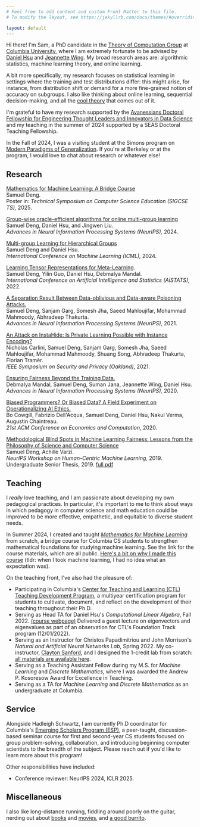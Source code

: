 ```yaml
---
# Feel free to add content and custom Front Matter to this file.
# To modify the layout, see https://jekyllrb.com/docs/themes/#overriding-theme-defaults

layout: default
---
```

Hi there! I'm Sam, a PhD candidate in the [Theory of Computation Group](https://theory.cs.columbia.edu/) at [Columbia University](https://www.columbia.edu/), where I am extremely fortunate to be advised by [Daniel Hsu](https://www.cs.columbia.edu/~djhsu/) and [Jeannette Wing](https://www.cs.columbia.edu/~wing/). My broad research areas are: algorithmic statistics, machine learning theory, and online learning.

A bit more specifically, my research focuses on statistical learning in settings where the training and test distributions differ: this might arise, for instance, from distribution shift or demand for a more fine-grained notion of accuracy on subgroups. I also like thinking about online learning, sequential decision-making, and all the [cool theory](https://cesa-bianchi.di.unimi.it/predbook/) that comes out of it.

I'm grateful to have my research supported by the [Avanessians Doctoral Fellowship for Engineering Thought Leaders and Innovators in Data Science](https://datascience.columbia.edu/news/2021/new-avanessians-gift-propels-innovation-in-engineering-and-data-science/) and my teaching in the summer of 2024 supported by a SEAS Doctoral Teaching Fellowship.

In the Fall of 2024, I was a visiting student at the Simons program on [Modern Paradigms of Generalization](https://simons.berkeley.edu/programs/modern-paradigms-generalization). If you're at Berkeley or at the program, I would love to chat about research or whatever else!

## Research
[Mathematics for Machine Learning: A Bridge Course](/assets/sigcse25.pdf)<br>
Samuel Deng.<br>
Poster in: *Technical Symposium on Computer Science Education (SIGCSE TS),* 2025.

[Group-wise oracle-efficient algorithms for online multi-group learning](https://arxiv.org/abs/2406.05287)<br>
Samuel Deng, Daniel Hsu, and Jingwen Liu.<br>
*Advances in Neural Information Processing Systems (NeurIPS),* 2024.

[Multi-group Learning for Hierarchical Groups](https://arxiv.org/abs/2402.00258)<br>
Samuel Deng and Daniel Hsu.<br>
*International Conference on Machine Learning (ICML),* 2024.

[Learning Tensor Representations for Meta-Learning](https://arxiv.org/abs/2201.07348).<br>
Samuel Deng, Yilin Guo, Daniel Hsu, Debmalya Mandal.<br>
*International Conference on Artificial Intelligence and Statistics (AISTATS),* 2022.

[A Separation Result Between Data-oblivious and Data-aware Poisoning Attacks.](https://arxiv.org/abs/2003.12020)<br>
Samuel Deng, Sanjam Garg, Somesh Jha, Saeed Mahloujifar, Mohammad Mahmoody, Abhradeep Thakurta.<br>
*Advances in Neural Information Processing Systems (NeurIPS),* 2021.

[An Attack on InstaHide: Is Private Learning Possible with Instance Encoding?](https://arxiv.org/abs/2011.05315)<br>
Nicholas Carlini, Samuel Deng, Sanjam Garg, Somesh Jha, Saeed Mahloujifar, Mohammad Mahmoody, Shuang Song, Abhradeep Thakurta, Florian Tramèr.<br>
*IEEE Symposium on Security and Privacy (Oakland),* 2021.

[Ensuring Fairness Beyond the Training Data.](https://arxiv.org/abs/2007.06029)<br>
Debmalya Mandal, Samuel Deng, Suman Jana, Jeannette Wing, Daniel Hsu.<br>
*Advances in Neural Information Processing Systems (NeurIPS),* 2020.

[Biased Programmers? Or Biased Data? A Field Experiment on Operationalizing AI Ethics.](https://arxiv.org/abs/2012.02394)<br>
Bo Cowgill, Fabrizio Dell'Acqua, Samuel Deng, Daniel Hsu, Nakul Verma, Augustin Chaintreau.<br>
*21st ACM Conference on Economics and Computation,* 2020.

[Methodological Blind Spots in Machine Learning Fairness: Lessons from the Philosophy of Science and Computer Science](https://arxiv.org/abs/1910.14210)<br>
Samuel Deng, Achille Varzi.<br>
*NeurIPS Workshop on Human-Centric Machine Learning,* 2019.<br>
Undergraduate Senior Thesis, 2019. [full pdf](/assets/senior_thesis.pdf)

## Teaching
I *really* love teaching, and I am passionate about developing my own pedagogical practices. In particular, it's important to me to think about ways in which pedagogy in computer science and math education could be improved to be more effective, empathetic, and equitable to diverse student needs.

In Summer 2024, I created and taught [*Mathematics for Machine Learning*](https://samuel-deng.github.io/math4ml_su24/) from scratch, a bridge course for Columbia CS students to strengthen mathematical foundations for studying machine learning. See the link for the course materials, which are all public. [Here's a bit on why I made this course](https://samuel-deng.github.io/math4ml_su24/assets/files/rationale.pdf) (tldr: when I took machine learning, I had no idea what an expectation was).

On the teaching front, I've also had the pleasure of:
- Participating in Columbia's [Center for Teaching and Learning (CTL) Teaching Development Program](https://ctl.columbia.edu/), a multiyear certification program for students to cultivate, document, and reflect on the development of their teaching throughout their Ph.D.
- Serving as Head TA for Daniel Hsu's *Computational Linear Algebra*, Fall 2022. [(course webpage)](https://www.cs.columbia.edu/~djhsu/coms3251-f22/) Delivered a guest lecture on eigenvectors and eigenvalues as part of an observation for CTL's Foundation Track program (12/01/2022).
- Serving as an Instructor for Christos Papadimitriou and John Morrison's *Natural and Artificial Neural Networks Lab*, Spring 2022. My co-instructor, [Clayton Sanford](https://claytonsanford.com/), and I designed the 1-credit lab from scratch: [all materials are available here](https://samuel-deng.github.io/coms4995-nat-art-neural-nets).
- Serving as a Teaching Assistant Fellow during my M.S. for *Machine Learning* and *Discrete Mathematics,* where I was awarded the Andrew P. Kosoresow Award for Excellence in Teaching.
- Serving as a TA for *Machine Learning* and *Discrete Mathematics* as an undergraduate at Columbia.

## Service
Alongside Hadleigh Schwartz, I am currently Ph.D coordinator for Columbia's [Emerging Scholars Program (ESP)](https://www.cs.columbia.edu/esp/), a peer-taught, discussion-based seminar course for first and second-year CS students focused on group problem-solving, collaboration, and introducing beginning computer scientists to the breadth of the subject. Please reach out if you'd like to learn more about this program!

Other responsibilities have included:
- Conference reviewer: NeurIPS 2024, ICLR 2025.

## Miscellaneous
I also like long-distance running, fiddling around poorly on the guitar, nerding out about [b](https://en.wikipedia.org/wiki/The_Brothers_Karamazov)[o](https://en.wikipedia.org/wiki/Flatland)[o](https://en.wikipedia.org/wiki/Nicomachean_Ethics)[k](https://www.nytimes.com/2022/09/25/books/review/stay-true-hua-hsu.html)[s](https://en.wikipedia.org/wiki/Lincoln_in_the_Bardo) and [mo](https://www.youtube.com/watch?v=FWG3Dfss3Jc)[vi](https://www.youtube.com/watch?v=2VeLN3IDjzQ)[es](https://www.youtube.com/watch?v=rph_1DODXDU)[,](/assets/vig.JPG)  and [a good burrito](https://www.calitacos.com/).
